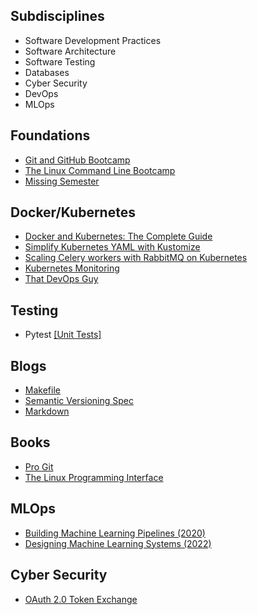 ## Subdisciplines
- Software Development Practices
- Software Architecture
- Software Testing
- Databases
- Cyber Security
- DevOps
- MLOps

## Foundations
- [Git and GitHub Bootcamp](https://www.udemy.com/course/git-and-github-bootcamp/learn/lecture/24507864#overview)
- [The Linux Command Line Bootcamp](https://www.udemy.com/course/the-linux-command-line-bootcamp/learn/lecture/26457544#overview)
- [Missing Semester](https://missing.csail.mit.edu/)

## Docker/Kubernetes
- [Docker and Kubernetes: The Complete Guide](https://www.udemy.com/course/docker-and-kubernetes-the-complete-guide/learn/lecture/16242264#reviews)
- [Simplify Kubernetes YAML with Kustomize](https://www.youtube.com/watch?v=5gsHYdiD6v8)
- [Scaling Celery workers with RabbitMQ on Kubernetes](https://learnk8s.io/scaling-celery-rabbitmq-kubernetes)
- [Kubernetes Monitoring](https://www.youtube.com/playlist?list=PLHq1uqvAteVuEXCrRkPFWLXRKWNLOVUHn)
- [That DevOps Guy](https://www.youtube.com/@MarcelDempers)

## Testing
- Pytest [[Unit Tests]](https://www.youtube.com/watch?v=YbpKMIUjvK8)

## Blogs
- [Makefile](https://makefiletutorial.com/)
- [Semantic Versioning Spec](https://semver.org/)
- [Markdown](https://www.markdownguide.org/)

## Books
- [Pro Git](https://drive.google.com/file/d/1j4K-IfXoMAe8wNLHkoMXHroF-YH8lY2I/view)
- [The Linux Programming Interface](https://drive.google.com/file/d/1FaP3vZfII7w_SftJEN_6iZIxlIKKGnQq/view)

## MLOps
- [Building Machine Learning Pipelines (2020)](https://drive.google.com/file/d/145Bv4tM1mrnJ4x8aA4UrXE00Nsnv7r_w/view?usp=drive_link)
- [Designing Machine Learning Systems (2022)](https://drive.google.com/file/d/1vHwQdQeqLPOd5by29iB8Y8ybq7pWCT44/view?usp=drive_link)

## Cyber Security
- [OAuth 2.0 Token Exchange](https://datatracker.ietf.org/doc/html/rfc8693)